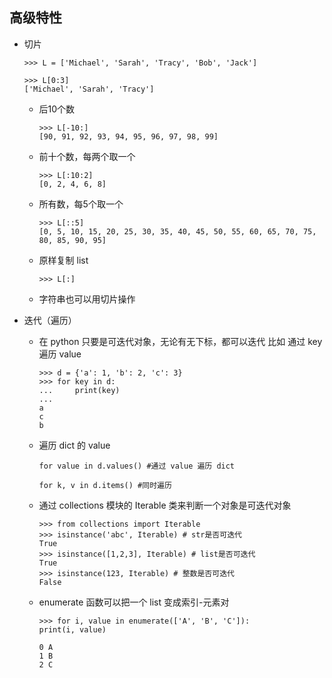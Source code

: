 ## 高级特性

* 切片
    ```
    >>> L = ['Michael', 'Sarah', 'Tracy', 'Bob', 'Jack']
    ```
    ```
    >>> L[0:3]
    ['Michael', 'Sarah', 'Tracy']
    ```
    * 后10个数
        ```
        >>> L[-10:]
        [90, 91, 92, 93, 94, 95, 96, 97, 98, 99]
        ```
    * 前十个数，每两个取一个
        ```
        >>> L[:10:2]
        [0, 2, 4, 6, 8]
        ```
    * 所有数，每5个取一个
        ```
        >>> L[::5]
        [0, 5, 10, 15, 20, 25, 30, 35, 40, 45, 50, 55, 60, 65, 70, 75, 80, 85, 90, 95]
        ```
    * 原样复制 list
        ```
        >>> L[:]
        ```
    * 字符串也可以用切片操作

* 迭代（遍历）
    * 在 python 只要是可迭代对象，无论有无下标，都可以迭代 比如 通过 key 遍历 value
        ```
        >>> d = {'a': 1, 'b': 2, 'c': 3}
        >>> for key in d:
        ...     print(key)
        ...
        a
        c
        b
        ```
    * 遍历 dict 的 value
        ```
        for value in d.values() #通过 value 遍历 dict
        ```
        ```
        for k, v in d.items() #同时遍历
        ```
    * 通过 collections 模块的 Iterable 类来判断一个对象是可迭代对象
        ```
        >>> from collections import Iterable
        >>> isinstance('abc', Iterable) # str是否可迭代
        True
        >>> isinstance([1,2,3], Iterable) # list是否可迭代
        True
        >>> isinstance(123, Iterable) # 整数是否可迭代
        False
        ```
    * enumerate 函数可以把一个 list 变成索引-元素对
        ```
        >>> for i, value in enumerate(['A', 'B', 'C']):
        print(i, value)
        
        0 A
        1 B
        2 C
        ```